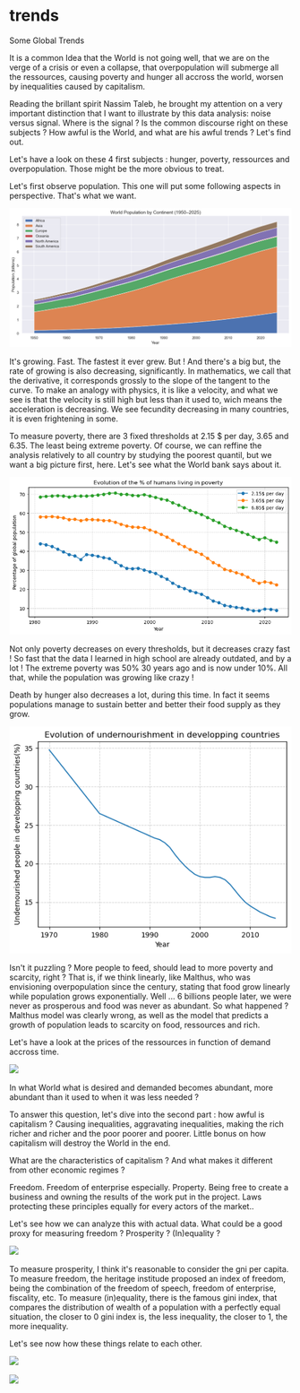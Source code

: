 # trends
Some Global Trends


It is a common Idea that the World is not going well, that we are on the verge of a crisis or even a collapse, that overpopulation will submerge all the ressources, causing poverty and hunger all accross the world, worsen by inequalities caused by capitalism. 

Reading the brillant spirit Nassim Taleb, he brought my attention on a very important distinction that I want to illustrate by this data analysis: noise versus signal. Where is the signal ? Is the common discourse right on these subjects ? How awful is the World, and what are his awful trends ? Let's find out.

Let's have a look on these 4 first subjects : hunger, poverty, ressources and overpopulation. Those might be the more obvious to treat. 

Let's first observe population. This one will put some following aspects in perspective. That's what we want. 

![population](graphs/population.png)

It's growing. Fast. The fastest it ever grew. But ! And there's a big but, the rate of growing is also decreasing, significantly. In mathematics, we call that the derivative, it corresponds grossly to the slope of the tangent to the curve. To make an analogy with physics, it is like a velocity, and what we see is that the velocity is still high but less than it used to, wich means the acceleration is decreasing. We see fecundity decreasing in many countries, it is even frightening in some. 

To measure poverty, there are 3 fixed thresholds at 2.15 $ per day, 3.65 and 6.35. The least being extreme poverty. Of course, we can reffine the analysis relatively to all country by studying the poorest quantil, but we want a big picture first, here. Let's see what the World bank says about it.

![poverty](graphs/poverty.png)

Not only poverty decreases on every thresholds, but it decreases crazy fast ! So fast that the data I learned in high school are already outdated, and by a lot ! The extreme poverty was 50% 30 years ago and is now under 10%. All that, while the population was growing like crazy !

Death by hunger also decreases a lot, during this time. In fact it seems populations manage to sustain better and better their food supply as they grow.

![undernourishment](graphs/undernourishment.png)

Isn't it puzzling ? More people to feed, should lead to more poverty and scarcity, right ? That is, if we think linearly, like Malthus, who was envisioning overpopulation since the century, stating that food grow linearly while population grows exponentially. Well ... 6 billions people later, we were never as prosperous and food was never as abundant. So what happened ? Malthus model was clearly wrong, as well as the model that predicts a growth of population leads to scarcity on food, ressources and rich.  

Let's have a look at the prices of the ressources in function of demand accross time. 

![](graphs/)

In what World what is desired and demanded becomes abundant, more abundant than it used to when it was less needed ? 

To answer this question, let's dive into the second part : how awful is capitalism ? Causing inequalities, aggravating inequalities, making the rich richer and richer and the poor poorer and poorer. Little bonus on how capitalism will destroy the World in the end. 

What are the characteristics of capitalism ? And what makes it different from other economic regimes ? 

Freedom. Freedom of enterprise especially. 
Property. Being free to create a business and owning the results of the work put in the project. 
Laws protecting these principles equally for every actors of the market..



Let's see how we can analyze this with actual data. What could be a good proxy for measuring freedom ? Prosperity ? (In)equality ?

![](graphs/)


To measure prosperity, I think it's reasonable to consider the gni per capita. To measure freedom, the heritage institude proposed an index of freedom, being the combination of the freedom of speech, freedom of enterprise, fiscality, etc. To measure (in)equality, there is the famous gini index, that compares the distribution of wealth of a population with a perfectly equal situation, the closer to 0 gini index is, the less inequality, the closer to 1, the more inequality. 

Let's see now how these things relate to each other. 

![](graphs/)


![](graphs/)


